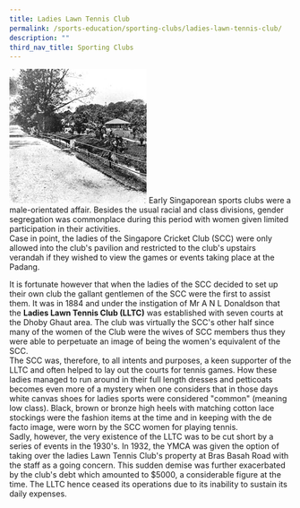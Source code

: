 ```yaml
---
title: Ladies Lawn Tennis Club
permalink: /sports-education/sporting-clubs/ladies-lawn-tennis-club/
description: ""
third_nav_title: Sporting Clubs
---
```

![Ladies Lawn Tennis Club](/images/Sport%20Education/Sporting%20Clubs/LadiesLTC.jpeg)
Early Singaporean sports clubs were a male-orientated affair. Besides the usual racial and class divisions, gender segregation was commonplace during this period with women given limited participation in their activities.   
Case in point, the ladies of the Singapore Cricket Club (SCC) were only allowed into the club's pavilion and restricted to the club's upstairs verandah if they wished to view the games or events taking place at the Padang.

It is fortunate however that when the ladies of the SCC decided to set up their own club the gallant gentlemen of the SCC were the first to assist them. It was in 1884 and under the instigation of Mr A N L Donaldson that the **Ladies Lawn Tennis Club (LLTC)** was established with seven courts at the Dhoby Ghaut area. The club was virtually the SCC's other half since many of the women of the Club were the wives of SCC members thus they were able to perpetuate an image of being the women's equivalent of the SCC.   
The SCC was, therefore, to all intents and purposes, a keen supporter of the LLTC and often helped to lay out the courts for tennis games. How these ladies managed to run around in their full length dresses and petticoats becomes even more of a mystery when one considers that in those days white canvas shoes for ladies sports were considered "common" (meaning low class). Black, brown or bronze high heels with matching cotton lace stockings were the fashion items at the time and in keeping with the de facto image, were worn by the SCC women for playing tennis.   
Sadly, however, the very existence of the LLTC was to be cut short by a series of events in the 1930's. In 1932, the YMCA was given the option of taking over the ladies Lawn Tennis Club's property at Bras Basah Road with the staff as a going concern. This sudden demise was further exacerbated by the club's debt which amounted to $5000, a considerable figure at the time. The LLTC hence ceased its operations due to its inability to sustain its daily expenses.